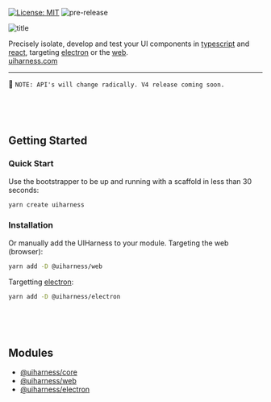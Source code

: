 [![License: MIT](https://img.shields.io/badge/License-MIT-green.svg)](https://opensource.org/licenses/MIT)
![pre-release](https://img.shields.io/badge/Status-pre--release-orange.svg)

![title](https://user-images.githubusercontent.com/185555/51241923-b49d7780-19e3-11e9-90c1-c847343d785f.jpg)

Precisely isolate, develop and test your UI components in [typescript](https://www.typescriptlang.org/) and [react](https://reactjs.org/), targeting [electron](https://electronjs.org/) or the [web](https://developer.mozilla.org).  
[uiharness.com](https://uiharness.com)

----

🌳   `NOTE: API's will change radically. V4 release coming soon.`

<p>&nbsp;</p>
<p>&nbsp;</p>



## Getting Started

### Quick Start
Use the bootstrapper to be up and running with a scaffold in less than 30 seconds:

```bash
yarn create uiharness
```


### Installation
Or manually add the UIHarness to your module. Targeting the web (browser):

```bash
yarn add -D @uiharness/web
```

Targetting [electron](https://electronjs.org):

```bash
yarn add -D @uiharness/electron
```


<p>&nbsp;</p>
<p>&nbsp;</p>


## Modules
- [@uiharness/core](code/libs/core/README.md)
- [@uiharness/web](code/libs/web/README.md)
- [@uiharness/electron](code/libs/electron/README.md)
